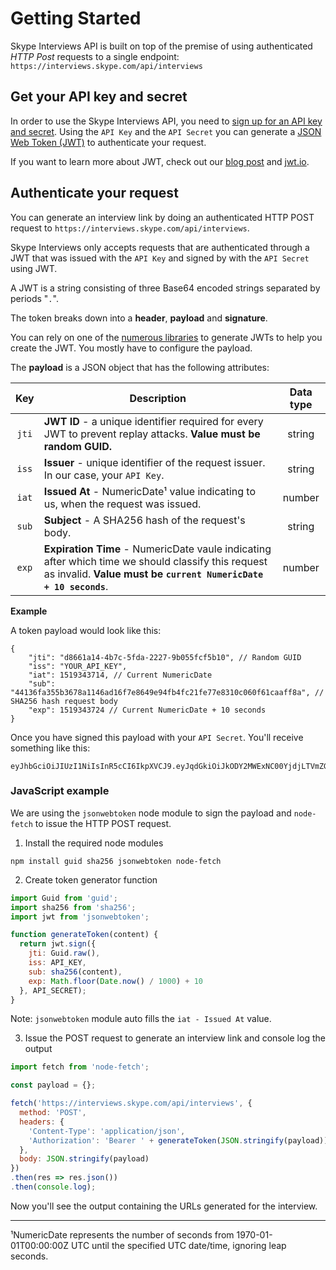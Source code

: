 # Getting Started

Skype Interviews API is built on top of the premise of using authenticated *HTTP Post* requests to a single endpoint: `https://interviews.skype.com/api/interviews`

## Get your API key and secret
In order to use the Skype Interviews API, you need to [sign up for an API key and secret](https://interviews.skype.com/api/get-started). Using the `API Key` and the `API Secret` you can generate a [JSON Web Token (JWT)](https://jwt.io) to authenticate your request.

If you want to learn more about JWT, check out our [blog post](https://aka.ms/Fopdvn) and [jwt.io](https://jwt.io).

## Authenticate your request

You can generate an interview link by doing an authenticated HTTP POST request to `https://interviews.skype.com/api/interviews`. 

Skype Interviews only accepts requests that are authenticated through a JWT that was issued with the `API Key` and signed by with the `API Secret` using JWT.

A JWT is a string consisting of three Base64 encoded strings separated by periods "`.`".

The token breaks down into a **header**, **payload** and **signature**.

You can rely on one of the [numerous libraries](https://jwt.io/#libraries) to generate JWTs to help you create the JWT. You mostly have to configure the payload. 

The **payload** is a JSON object that has the following attributes:

|Key | Description | Data type|
|:----:|-------------|:----------:|
|`jti`| **JWT ID** - a unique identifier required for every JWT to prevent replay attacks. **Value must be random GUID.**| string |
|`iss`| **Issuer** - unique identifier of the request issuer. In our case, your `API Key`.| string |
|`iat`| **Issued At** - NumericDate¹ value indicating to us, when the request was issued. | number |
|`sub`| **Subject** - A SHA256 hash of the request's body. | string |
|`exp`| **Expiration Time** - NumericDate vaule indicating after which time we should classify this request as invalid. **Value must be  `current NumericDate + 10 seconds`**.| number |

**Example**

A token payload would look like this: 
```json5
{
    "jti": "d8661a14-4b7c-5fda-2227-9b055fcf5b10", // Random GUID
    "iss": "YOUR_API_KEY",
    "iat": 1519343714, // Current NumericDate
    "sub": "44136fa355b3678a1146ad16f7e8649e94fb4fc21fe77e8310c060f61caaff8a", // SHA256 hash request body
    "exp": 1519343724 // Current NumericDate + 10 seconds
}
```

Once you have signed this payload with your `API Secret`. You'll receive something like this:

```
eyJhbGciOiJIUzI1NiIsInR5cCI6IkpXVCJ9.eyJqdGkiOiJkODY2MWExNC00YjdjLTVmZGEtMjIyNy05YjA1NWZjZjViMTAiLCJpc3MiOiIwZWQwZTAxYi00ZjhmLTkzZWUtNDVkZS05Njk1OTU0YTQ0YTkiLCJzdWIiOiI0NDEzNmZhMzU1YjM2NzhhMTE0NmFkMTZmN2U4NjQ5ZTk0ZmI0ZmMyMWZlNzdlODMxMGMwNjBmNjFjYWFmZjhhIiwiZXhwIjoxNTE5MzQzNzI0LCJpYXQiOjE1MTkzNDM3MTR9.4KSookeDh2d_Vujy_bUiA2n0yKY39inaIc1laWjDt6Q
```


### JavaScript example

We are using the `jsonwebtoken` node module to sign the payload and `node-fetch` to issue the HTTP POST request.

1. Install the required node modules
```
npm install guid sha256 jsonwebtoken node-fetch
```

2. Create token generator function
```js
import Guid from 'guid';
import sha256 from 'sha256';
import jwt from 'jsonwebtoken';

function generateToken(content) {
  return jwt.sign({
    jti: Guid.raw(),
    iss: API_KEY,
    sub: sha256(content),
    exp: Math.floor(Date.now() / 1000) + 10
  }, API_SECRET);
}
```
Note: `jsonwebtoken` module auto fills the `iat - Issued At` value.

3. Issue the POST request to generate an interview link and console log the output
```js
import fetch from 'node-fetch';

const payload = {};

fetch('https://interviews.skype.com/api/interviews', {
  method: 'POST',
  headers: {
    'Content-Type': 'application/json',
    'Authorization': 'Bearer ' + generateToken(JSON.stringify(payload))
  },
  body: JSON.stringify(payload)
})
.then(res => res.json())
.then(console.log);
```

Now you'll see the output containing the URLs generated for the interview. 

-----------------------
¹NumericDate represents the number of seconds from 1970-01-01T00:00:00Z UTC until the specified UTC date/time, ignoring leap seconds.

